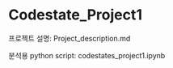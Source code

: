# Codestate_Project1

프로젝트 설명: Project_description.md

분석용 python script: codestates_project1.ipynb
